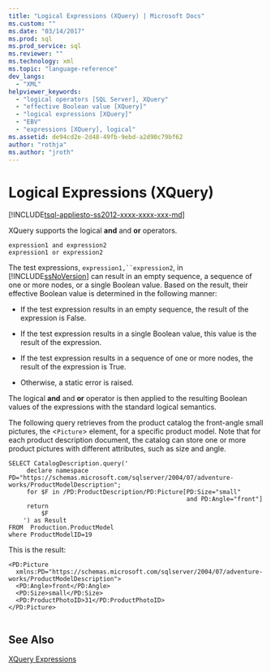 ```yaml
---
title: "Logical Expressions (XQuery) | Microsoft Docs"
ms.custom: ""
ms.date: "03/14/2017"
ms.prod: sql
ms.prod_service: sql
ms.reviewer: ""
ms.technology: xml
ms.topic: "language-reference"
dev_langs: 
  - "XML"
helpviewer_keywords: 
  - "logical operators [SQL Server], XQuery"
  - "effective Boolean value [XQuery]"
  - "logical expressions [XQuery]"
  - "EBV"
  - "expressions [XQuery], logical"
ms.assetid: de94cd2e-2d48-49fb-9ebd-a2d90c79bf62
author: "rothja"
ms.author: "jroth"
---
```

# Logical Expressions (XQuery)
[!INCLUDE[tsql-appliesto-ss2012-xxxx-xxxx-xxx-md](../includes/tsql-appliesto-ss2012-xxxx-xxxx-xxx-md.md)]

  XQuery supports the logical **and** and **or** operators.  
  
```  
expression1 and expression2  
expression1 or expression2  
```  
  
 The test expressions, `expression1,``expression2`, in [!INCLUDE[ssNoVersion](../includes/ssnoversion-md.md)] can result in an empty sequence, a sequence of one or more nodes, or a single Boolean value. Based on the result, their effective Boolean value is determined in the following manner:  
  
-   If the test expression results in an empty sequence, the result of the expression is False.  
  
-   If the test expression results in a single Boolean value, this value is the result of the expression.  
  
-   If the test expression results in a sequence of one or more nodes, the result of the expression is True.  
  
-   Otherwise, a static error is raised.  
  
 The logical **and** and **or** operator is then applied to the resulting Boolean values of the expressions with the standard logical semantics.  
  
 The following query retrieves from the product catalog the front-angle small pictures, the <`Picture`> element, for a specific product model. Note that for each product description document, the catalog can store one or more product pictures with different attributes, such as size and angle.  
  
```  
SELECT CatalogDescription.query('  
     declare namespace PD="https://schemas.microsoft.com/sqlserver/2004/07/adventure-works/ProductModelDescription";  
     for $F in /PD:ProductDescription/PD:Picture[PD:Size="small"   
                                                 and PD:Angle="front"]  
     return   
         $F   
    ') as Result  
FROM  Production.ProductModel  
where ProductModelID=19  
```  
  
 This is the result:  
  
```  
<PD:Picture   
  xmlns:PD="https://schemas.microsoft.com/sqlserver/2004/07/adventure-works/ProductModelDescription">  
  <PD:Angle>front</PD:Angle>  
  <PD:Size>small</PD:Size>  
  <PD:ProductPhotoID>31</PD:ProductPhotoID>  
</PD:Picture>  
  
```  
  
## See Also  
 [XQuery Expressions](../xquery/xquery-expressions.md)  
  
  
